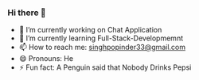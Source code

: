 ### Hi there 👋

- 🔭 I’m currently working on Chat Application
- 🌱 I’m currently learning Full-Stack-Developmemnt
- 📫 How to reach me: singhpopinder33@gmail.com
- 😄 Pronouns: He
- ⚡ Fun fact: A Penguin said that Nobody Drinks Pepsi
